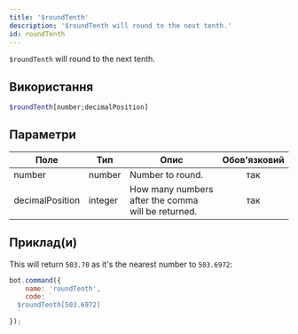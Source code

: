 ```yaml
---
title: '$roundTenth'
description: '$roundTenth will round to the next tenth.'
id: roundTenth
---
```


`$roundTenth` will round to the next tenth.

## Використання

```php
$roundTenth[number;decimalPosition]
```

## Параметри

| Поле            | Тип     | Опис                                               | Обов'язковий |
| --------------- | ------- | -------------------------------------------------- |:------------:|
| number          | number  | Number to round.                                   |     так      |
| decimalPosition | integer | How many numbers after the comma will be returned. |     так      |

## Приклад(и)

This will return `503.70` as it's the nearest number to `503.6972`:

```javascript
bot.command({
    name: 'roundTenth',
    code: `
  $roundTenth[503.6972]
  `
});
```